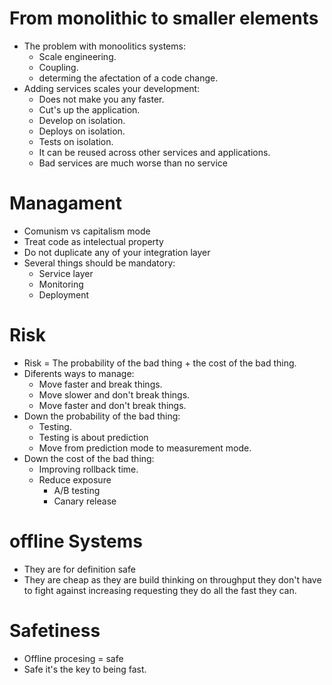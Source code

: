 # From monolithic to smaller elements
+ The problem with monoolitics systems: 
  + Scale engineering.
  + Coupling.
  + determing the afectation of a code change.
+ Adding services scales your development:
  + Does not make you any faster.
  + Cut's up the application.
  + Develop on isolation.
  + Deploys on isolation.
  + Tests on isolation.
  + It can be reused across other services and applications.
  + Bad services are much worse than no service

# Managament
+ Comunism vs capitalism mode
+ Treat code as intelectual property
+ Do not duplicate any of your integration layer
+ Several things should be mandatory:
  + Service layer
  + Monitoring
  + Deployment

# Risk
+ Risk = The probability of the bad thing + the cost of the bad thing.
+ Diferents ways to manage:
  + Move faster and break things.
  + Move slower and don't break things.
  + Move faster and don't break things.
+ Down the probability of the bad thing:
  + Testing.
  + Testing is about prediction
  + Move from prediction mode to measurement mode.
+ Down the cost of the bad thing:
  + Improving rollback time.
  + Reduce exposure
    + A/B testing
    + Canary release



# offline Systems
+ They are for definition safe
+ They are cheap as they are build thinking on  throughput they don't have to fight against increasing requesting they do all the fast they can.

# Safetiness
+ Offline procesing = safe
+ Safe it's the key to being fast.